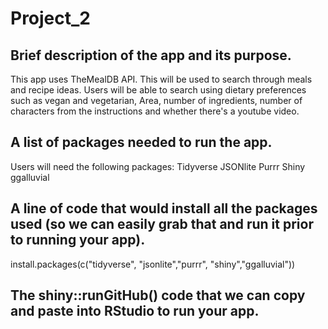 # Project_2
## Brief description of the app and its purpose.
This app uses TheMealDB API. This will be used to search through meals and recipe ideas. Users will be able to search using dietary preferences such as vegan and vegetarian, 
Area, number of ingredients, number of characters from the instructions and whether there's a youtube video.
## A list of packages needed to run the app.
Users will need the following packages:
Tidyverse
JSONlite
Purrr
Shiny
ggalluvial 
## A line of code that would install all the packages used (so we can easily grab that and run it prior to running your app).
install.packages(c("tidyverse", "jsonlite","purrr", "shiny","ggalluvial")) 
## The shiny::runGitHub() code that we can copy and paste into RStudio to run your app.
